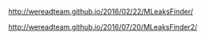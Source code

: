http://wereadteam.github.io/2016/02/22/MLeaksFinder/

http://wereadteam.github.io/2016/07/20/MLeaksFinder2/
